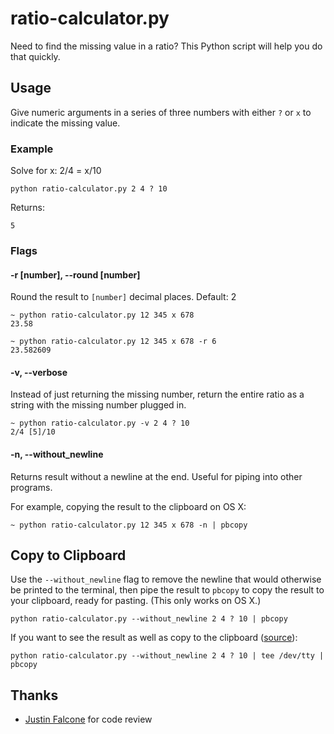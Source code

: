 # ratio-calculator.py

Need to find the missing value in a ratio? This Python script will help you do that quickly.


## Usage

Give numeric arguments in a series of three numbers with either `?` or `x` to indicate the missing value.

### Example

Solve for x: 2/4 = x/10

```
python ratio-calculator.py 2 4 ? 10
```

Returns:

```
5
```

### Flags

#### -r [number], --round [number]

Round the result to `[number]` decimal places. Default: 2

```
~ python ratio-calculator.py 12 345 x 678
23.58

~ python ratio-calculator.py 12 345 x 678 -r 6
23.582609
```

#### -v, --verbose

Instead of just returning the missing number, return the entire ratio as a string with the missing number plugged in.

```
~ python ratio-calculator.py -v 2 4 ? 10
2/4 [5]/10
```

#### -n, --without_newline

Returns result without a newline at the end. Useful for piping into other programs.

For example, copying the result to the clipboard on OS X:

```
~ python ratio-calculator.py 12 345 x 678 -n | pbcopy
```


## Copy to Clipboard

Use the `--without_newline` flag to remove the newline that would otherwise be printed to the terminal, then pipe the result to `pbcopy` to copy the result to your clipboard, ready for pasting. (This only works on OS X.)

```
python ratio-calculator.py --without_newline 2 4 ? 10 | pbcopy
```

If you want to see the result as well as copy to the clipboard ([source](http://stackoverflow.com/questions/5677201)):

```
python ratio-calculator.py --without_newline 2 4 ? 10 | tee /dev/tty | pbcopy
```

## Thanks

- [Justin Falcone](http://github.com/modernserf) for code review
